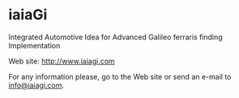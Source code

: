 iaiaGi
======

Integrated Automotive Idea for Advanced Galileo ferraris finding Implementation


Web site: http://www.iaiagi.com

For any information please, go to the Web site or send an e-mail to info@iaiagi.com.
